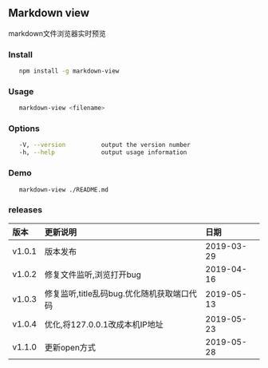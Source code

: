 ## Markdown view

markdown文件浏览器实时预览

### Install

```bash
   npm install -g markdown-view
```

### Usage

```bash
   markdown-view <filename>
```

### Options

```bash
   -V, --version          output the version number
   -h, --help             output usage information
```

### Demo

```bash
   markdown-view ./README.md
```

### releases

|  版本  |  更新说明 | 日期 |
| :----- |:---------|:----|
| v1.0.1 | 版本发布| 2019-03-29 |
| v1.0.2 | 修复文件监听,浏览打开bug | 2019-04-16 |
| v1.0.3 | 修复监听,title乱码bug.优化随机获取端口代码 | 2019-05-13 |
| v1.0.4 | 优化,将127.0.0.1改成本机IP地址 | 2019-05-23 |
| v1.1.0 | 更新open方式 | 2019-05-28 |
